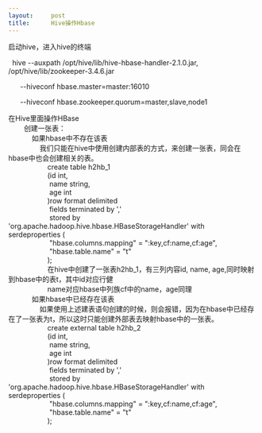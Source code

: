 ```yaml
---
layout:     post
title:      Hive操作Hbase
---
```

<div id="article_content" class="article_content clearfix csdn-tracking-statistics" data-pid="blog" data-mod="popu_307" data-dsm="post">
								            <link rel="stylesheet" href="https://csdnimg.cn/release/phoenix/template/css/ck_htmledit_views-f76675cdea.css">
						<div class="htmledit_views" id="content_views">
                
<span style="font-size:14px;">启动hive，进入hive的终端 <br></span>
<p><span style="font-size:14px;">  hive --auxpath /opt/hive/lib/hive-hbase-handler-2.1.0.jar, /opt/hive/lib/zookeeper-3.4.6.jar
<br></span></p>
<p><span style="font-size:14px;">      --hiveconf hbase.master=master:16010 <br></span></p>
<p><span style="font-size:14px;">      --hiveconf hbase.zookeeper.quorum=master,slave,node1</span></p>
<span style="font-size:14px;">在Hive里面操作HBase <br>
        创建一张表： <br>
            如果hbase中不存在该表 <br>
                我们只能在hive中使用创建内部表的方式，来创建一张表，同会在hbase中也会创建相关的表。 <br>
                    create table h2hb_1 <br>
                    (id int, <br>
                     name string, <br>
                     age int <br>
                    )row format delimited <br>
                     fields terminated by ',' <br>
                     stored by 'org.apache.hadoop.hive.hbase.HBaseStorageHandler' with serdeproperties (
<br>
                     "hbase.columns.mapping" = ":key,cf:name,cf:age", <br>
                     "hbase.table.name" = "t" <br>
                    ); <br>
                    在hive中创建了一张表h2hb_1，有三列内容id, name, age,同时映射到hbase中的表t，其中id对应行健
<br>
                    name对应hbase中列族cf中的name，age同理 <br>
            如果hbase中已经存在该表 <br>
                如果使用上述建表语句创建的时候，则会报错，因为在hbase中已经存在了一张表为t，所以这时只能创建外部表去映射hbase中的一张表。
<br>
                    create external table h2hb_2 <br>
                    (id int, <br>
                     name string, <br>
                     age int <br>
                    )row format delimited <br>
                     fields terminated by ',' <br>
                     stored by 'org.apache.hadoop.hive.hbase.HBaseStorageHandler' with serdeproperties (
<br>
                     "hbase.columns.mapping" = ":key,cf:name,cf:age", <br>
                     "hbase.table.name" = "t" <br>
                    );</span>
            </div>
                </div>